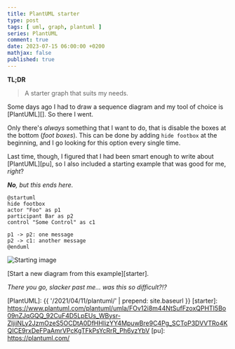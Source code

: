 ```yaml
---
title: PlantUML starter
type: post
tags: [ uml, graph, plantuml ]
series: PlantUML
comment: true
date: 2023-07-15 06:00:00 +0200
mathjax: false
published: true
---
```


**TL;DR**

> A starter graph that suits my needs.

Some days ago I had to draw a sequence diagram and my tool of choice is
[PlantUML][]. So there I went.

Only there's *always* something that I want to do, that is disable the boxes
at the bottom (*foot boxes*). This can be done by adding `hide footbox` at
the beginning, and I go looking for this option every single time.

Last time, though, I figured that I had been smart enough to write about
[PlantUML][pu], so I also included a starting example that was good for me,
*right*?

***No**, but this ends here.*

```
@startuml
hide footbox
actor "Foo" as p1
participant Bar as p2
control "Some Control" as c1

p1 -> p2: one message
p2 -> c1: another message
@enduml
```

![Starting image](//www.plantuml.com/plantuml/png/FOv12i8m44NtSufFzoxQPHTI5Bo09nZJqGQQ_92CuF4D5LpEUs_WBysr-ZljiiNLy2JzmOzeS5OCDtA0DfHHIizYY4MpuwBre9C4Pg_SCToP3DVVTRo4KQICE9rxDeFPaAmrVPcKgTFkPsYcRrR_Ph6yzYbV)

[Start a new diagram from this example][starter].

*There you go, slacker past me... was this so difficult?!?*

[PlantUML]: {{ '/2021/04/11/plantuml/' | prepend: site.baseurl }}
[starter]: https://www.plantuml.com/plantuml/umla/FOv12i8m44NtSufFzoxQPHTI5Bo09nZJqGQQ_92CuF4D5LpEUs_WBysr-ZljiiNLy2JzmOzeS5OCDtA0DfHHIizYY4MpuwBre9C4Pg_SCToP3DVVTRo4KQICE9rxDeFPaAmrVPcKgTFkPsYcRrR_Ph6yzYbV
[pu]: https://plantuml.com/
